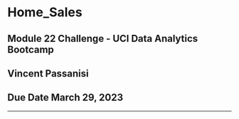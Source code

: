# Home_Sales

## **Module 22 Challenge - UCI Data Analytics Bootcamp**

## **Vincent Passanisi**

## **Due Date March 29, 2023**

---

